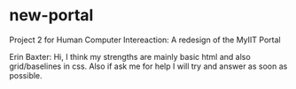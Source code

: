# new-portal
Project 2 for Human Computer Intereaction: A redesign of the MyIIT Portal

Erin Baxter: Hi, I think my strengths are mainly basic html and also grid/baselines in css. Also if ask me for help I will try and answer as soon as possible.
